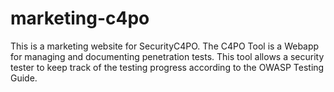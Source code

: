 # marketing-c4po
This is a marketing website for SecurityC4PO. The C4PO Tool is a Webapp for managing and documenting penetration tests.​ This tool allows a security tester to keep track of the testing progress according to the OWASP Testing Guide. ​ 
